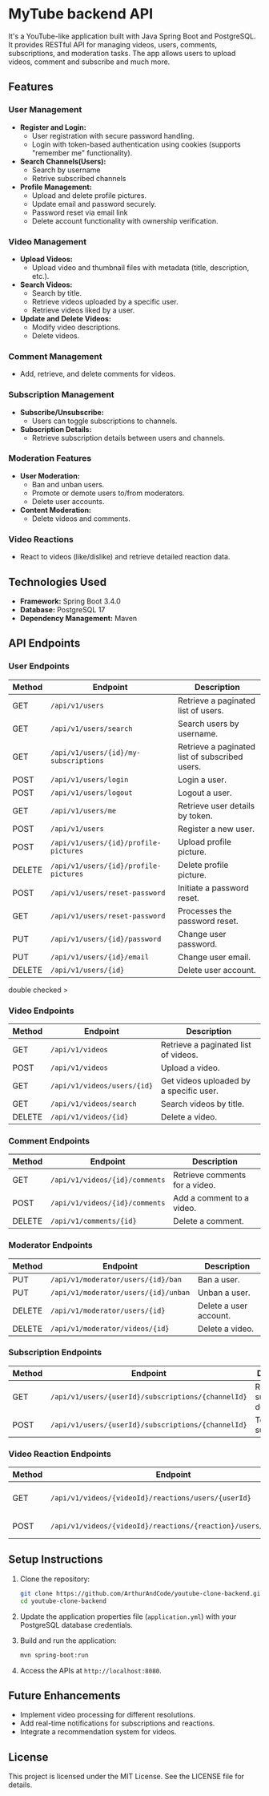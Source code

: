 # MyTube backend API

It's a YouTube-like application built with Java Spring Boot and PostgreSQL. It provides RESTful API for managing videos, users, comments, subscriptions, and moderation tasks. The app allows users to upload videos, comment and subscribe and much more.

## Features

### User Management
- **Register and Login:**
  - User registration with secure password handling.
  - Login with token-based authentication using cookies (supports "remember me" functionality).
- **Search Channels(Users):**
  - Search by username
  - Retrive subscribed channels 
- **Profile Management:**
  - Upload and delete profile pictures.
  - Update email and password securely.
  - Password reset via email link
  - Delete account functionality with ownership verification.

### Video Management
- **Upload Videos:**
  - Upload video and thumbnail files with metadata (title, description, etc.).
- **Search Videos:**
  - Search by title.
  - Retrieve videos uploaded by a specific user.
  - Retrieve videos liked by a user.
- **Update and Delete Videos:**
  - Modify video descriptions.
  - Delete videos.

### Comment Management
- Add, retrieve, and delete comments for videos.

### Subscription Management
- **Subscribe/Unsubscribe:**
  - Users can toggle subscriptions to channels.
- **Subscription Details:**
  - Retrieve subscription details between users and channels.

### Moderation Features
- **User Moderation:**
  - Ban and unban users.
  - Promote or demote users to/from moderators.
  - Delete user accounts.
- **Content Moderation:**
  - Delete videos and comments.

### Video Reactions
- React to videos (like/dislike) and retrieve detailed reaction data.

## Technologies Used
- **Framework:** Spring Boot 3.4.0
- **Database:** PostgreSQL 17
- **Dependency Management:** Maven

## API Endpoints

### User Endpoints
| Method | Endpoint                          | Description                                  |
|--------|-----------------------------------|----------------------------------------------|
| GET    | `/api/v1/users`                        | Retrieve a paginated list of users.               |
| GET    | `/api/v1/users/search`                 | Search users by username.                         |
| GET    | `/api/v1/users/{id}/my-subscriptions`  | Retrieve a paginated list of subscribed users.    |
| POST   | `/api/v1/users/login`                  | Login a user.                                     |
| POST   | `/api/v1/users/logout`                 | Logout a user.                                    |
| GET    | `/api/v1/users/me`                     | Retrieve user details by token.                   |
| POST   | `/api/v1/users`                        | Register a new user.                              |
| POST   | `/api/v1/users/{id}/profile-pictures`  | Upload profile picture.                           |
| DELETE | `/api/v1/users/{id}/profile-pictures`  | Delete profile picture.                           |
| POST   | `/api/v1/users/reset-password`         | Initiate a password reset.                        |
| GET    | `/api/v1/users/reset-password`         | Processes the password reset.                     |
| PUT    | `/api/v1/users/{id}/password`          | Change user password.                             |
| PUT    | `/api/v1/users/{id}/email`             | Change user email.                                |
| DELETE | `/api/v1/users/{id}`                   | Delete user account.                              |

double checked >

### Video Endpoints
| Method | Endpoint                          | Description                                  |
|--------|-----------------------------------|----------------------------------------------|
| GET    | `/api/v1/videos`                 | Retrieve a paginated list of videos.        |
| POST   | `/api/v1/videos`                 | Upload a video.                             |
| GET    | `/api/v1/videos/users/{id}`      | Get videos uploaded by a specific user.     |
| GET    | `/api/v1/videos/search`          | Search videos by title.                     |
| DELETE | `/api/v1/videos/{id}`            | Delete a video.                             |

### Comment Endpoints
| Method | Endpoint                          | Description                                  |
|--------|-----------------------------------|----------------------------------------------|
| GET    | `/api/v1/videos/{id}/comments`   | Retrieve comments for a video.              |
| POST   | `/api/v1/videos/{id}/comments`   | Add a comment to a video.                   |
| DELETE | `/api/v1/comments/{id}`          | Delete a comment.                           |

### Moderator Endpoints
| Method | Endpoint                          | Description                                  |
|--------|-----------------------------------|----------------------------------------------|
| PUT    | `/api/v1/moderator/users/{id}/ban`      | Ban a user.                             |
| PUT    | `/api/v1/moderator/users/{id}/unban`    | Unban a user.                           |
| DELETE | `/api/v1/moderator/users/{id}`          | Delete a user account.                  |
| DELETE | `/api/v1/moderator/videos/{id}`         | Delete a video.                         |

### Subscription Endpoints
| Method | Endpoint                          | Description                                  |
|--------|-----------------------------------|----------------------------------------------|
| GET    | `/api/v1/users/{userId}/subscriptions/{channelId}` | Retrieve subscription details. |
| POST   | `/api/v1/users/{userId}/subscriptions/{channelId}` | Toggle subscription.            |

### Video Reaction Endpoints
| Method | Endpoint                          | Description                                  |
|--------|-----------------------------------|----------------------------------------------|
| GET    | `/api/v1/videos/{videoId}/reactions/users/{userId}` | Retrieve reaction details. |
| POST   | `/api/v1/videos/{videoId}/reactions/{reaction}/users/{userId}` | React to a video. |

## Setup Instructions

1. Clone the repository:
   ```bash
   git clone https://github.com/ArthurAndCode/youtube-clone-backend.git
   cd youtube-clone-backend
   ```

2. Update the application properties file (`application.yml`) with your PostgreSQL database credentials.

3. Build and run the application:
   ```bash
   mvn spring-boot:run
   ```

4. Access the APIs at `http://localhost:8080`.

## Future Enhancements
- Implement video processing for different resolutions.
- Add real-time notifications for subscriptions and reactions.
- Integrate a recommendation system for videos.

## License
This project is licensed under the MIT License. See the LICENSE file for details.


